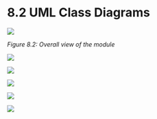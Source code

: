# 8.2 UML Class Diagrams

![](../assets/uml_output.png)

*Figure 8.2:  Overall view of the module*

![](../assets/Admin.png)

![](../assets/CssAdminStyles.png)

![](../assets/CssStyles.png)

![](../assets/TemplatesBlocks.png)

![](../assets/UserDefstyle.png)
